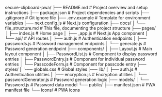 secure-clipboard-pwa/
├── README.md                 # Project overview and setup instructions
├── package.json              # Project dependencies and scripts
├── .gitignore                # Git ignore file
├── .env.example              # Template for environment variables
├── next.config.js            # Next.js configuration
├── docs/
│   └── file_structure.md     # This file, documenting the project structure
├── pages/
│   ├── index.js              # Home page
│   ├── _app.js               # Next.js App component
│   └── api/                  # API routes
│       ├── auth.js           # Authentication endpoints
│       ├── passwords.js      # Password management endpoints
│       └── generate.js       # Password generation endpoint
├── components/
│   ├── Layout.js             # Main layout component
│   ├── PasswordList.js       # Component to display password entries
│   ├── PasswordEntry.js      # Component for individual password entries
│   └── PasscodeForm.js       # Component for passcode entry
├── styles/
│   └── globals.css           # Global styles
├── lib/
│   ├── auth.js               # Authentication utilities
│   ├── encryption.js         # Encryption utilities
│   └── passwordGenerator.js  # Password generation logic
├── models/
│   └── Password.js           # Password data model
└── public/
    ├── manifest.json         # PWA manifest file
    └── icons/                # PWA icons